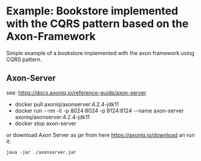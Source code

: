 # Example: Bookstore implemented with the CQRS pattern based on the Axon-Framework
Simple example of a bookstore implemented with the axon framework using CQRS pattern.




## Axon-Server
see: https://docs.axoniq.io/reference-guide/axon-server
* docker pull axoniq/axonserver:4.2.4-jdk11
* docker run --rm -it -p 8024:8024 -p 8124:8124 --name axon-server axoniq/axonserver:4.2.4-jdk11 
* docker stop axon-server

or download Axon Server as jar from here https://axoniq.io/download an run it:

`java -jar ./axonserver.jar`